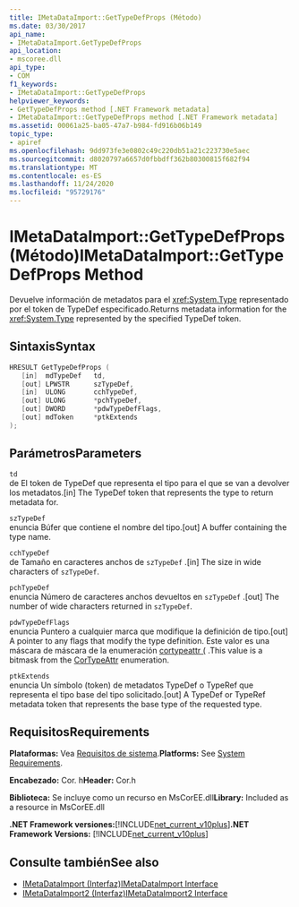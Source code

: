 ```yaml
---
title: IMetaDataImport::GetTypeDefProps (Método)
ms.date: 03/30/2017
api_name:
- IMetaDataImport.GetTypeDefProps
api_location:
- mscoree.dll
api_type:
- COM
f1_keywords:
- IMetaDataImport::GetTypeDefProps
helpviewer_keywords:
- GetTypeDefProps method [.NET Framework metadata]
- IMetaDataImport::GetTypeDefProps method [.NET Framework metadata]
ms.assetid: 00061a25-ba05-47a7-b984-fd916b06b149
topic_type:
- apiref
ms.openlocfilehash: 9dd973fe3e0802c49c220db51a21c223730e5aec
ms.sourcegitcommit: d8020797a6657d0fbbdff362b80300815f682f94
ms.translationtype: MT
ms.contentlocale: es-ES
ms.lasthandoff: 11/24/2020
ms.locfileid: "95729176"
---
```

# <a name="imetadataimportgettypedefprops-method"></a><span data-ttu-id="74e9d-102">IMetaDataImport::GetTypeDefProps (Método)</span><span class="sxs-lookup"><span data-stu-id="74e9d-102">IMetaDataImport::GetTypeDefProps Method</span></span>

<span data-ttu-id="74e9d-103">Devuelve información de metadatos para el <xref:System.Type> representado por el token de TypeDef especificado.</span><span class="sxs-lookup"><span data-stu-id="74e9d-103">Returns metadata information for the <xref:System.Type> represented by the specified TypeDef token.</span></span>  
  
## <a name="syntax"></a><span data-ttu-id="74e9d-104">Sintaxis</span><span class="sxs-lookup"><span data-stu-id="74e9d-104">Syntax</span></span>  
  
```cpp  
HRESULT GetTypeDefProps (  
   [in]  mdTypeDef   td,  
   [out] LPWSTR      szTypeDef,  
   [in]  ULONG       cchTypeDef,  
   [out] ULONG       *pchTypeDef,  
   [out] DWORD       *pdwTypeDefFlags,  
   [out] mdToken     *ptkExtends  
);  
```  
  
## <a name="parameters"></a><span data-ttu-id="74e9d-105">Parámetros</span><span class="sxs-lookup"><span data-stu-id="74e9d-105">Parameters</span></span>  

 `td`  
 <span data-ttu-id="74e9d-106">de El token de TypeDef que representa el tipo para el que se van a devolver los metadatos.</span><span class="sxs-lookup"><span data-stu-id="74e9d-106">[in] The TypeDef token that represents the type to return metadata for.</span></span>  
  
 `szTypeDef`  
 <span data-ttu-id="74e9d-107">enuncia Búfer que contiene el nombre del tipo.</span><span class="sxs-lookup"><span data-stu-id="74e9d-107">[out] A buffer containing the type name.</span></span>  
  
 `cchTypeDef`  
 <span data-ttu-id="74e9d-108">de Tamaño en caracteres anchos de `szTypeDef` .</span><span class="sxs-lookup"><span data-stu-id="74e9d-108">[in] The size in wide characters of `szTypeDef`.</span></span>  
  
 `pchTypeDef`  
 <span data-ttu-id="74e9d-109">enuncia Número de caracteres anchos devueltos en `szTypeDef` .</span><span class="sxs-lookup"><span data-stu-id="74e9d-109">[out] The number of wide characters returned in `szTypeDef`.</span></span>  
  
 `pdwTypeDefFlags`  
 <span data-ttu-id="74e9d-110">enuncia Puntero a cualquier marca que modifique la definición de tipo.</span><span class="sxs-lookup"><span data-stu-id="74e9d-110">[out] A pointer to any flags that modify the type definition.</span></span> <span data-ttu-id="74e9d-111">Este valor es una máscara de máscara de la enumeración [cortypeattr (](cortypeattr-enumeration.md) .</span><span class="sxs-lookup"><span data-stu-id="74e9d-111">This value is a bitmask from the [CorTypeAttr](cortypeattr-enumeration.md) enumeration.</span></span>  
  
 `ptkExtends`  
 <span data-ttu-id="74e9d-112">enuncia Un símbolo (token) de metadatos TypeDef o TypeRef que representa el tipo base del tipo solicitado.</span><span class="sxs-lookup"><span data-stu-id="74e9d-112">[out] A TypeDef or TypeRef metadata token that represents the base type of the requested type.</span></span>  
  
## <a name="requirements"></a><span data-ttu-id="74e9d-113">Requisitos</span><span class="sxs-lookup"><span data-stu-id="74e9d-113">Requirements</span></span>  

 <span data-ttu-id="74e9d-114">**Plataformas:** Vea [Requisitos de sistema](../../get-started/system-requirements.md).</span><span class="sxs-lookup"><span data-stu-id="74e9d-114">**Platforms:** See [System Requirements](../../get-started/system-requirements.md).</span></span>  
  
 <span data-ttu-id="74e9d-115">**Encabezado:** Cor. h</span><span class="sxs-lookup"><span data-stu-id="74e9d-115">**Header:** Cor.h</span></span>  
  
 <span data-ttu-id="74e9d-116">**Biblioteca:** Se incluye como un recurso en MsCorEE.dll</span><span class="sxs-lookup"><span data-stu-id="74e9d-116">**Library:** Included as a resource in MsCorEE.dll</span></span>  
  
 <span data-ttu-id="74e9d-117">**.NET Framework versiones:**[!INCLUDE[net_current_v10plus](../../../../includes/net-current-v10plus-md.md)]</span><span class="sxs-lookup"><span data-stu-id="74e9d-117">**.NET Framework Versions:** [!INCLUDE[net_current_v10plus](../../../../includes/net-current-v10plus-md.md)]</span></span>  
  
## <a name="see-also"></a><span data-ttu-id="74e9d-118">Consulte también</span><span class="sxs-lookup"><span data-stu-id="74e9d-118">See also</span></span>

- [<span data-ttu-id="74e9d-119">IMetaDataImport (Interfaz)</span><span class="sxs-lookup"><span data-stu-id="74e9d-119">IMetaDataImport Interface</span></span>](imetadataimport-interface.md)
- [<span data-ttu-id="74e9d-120">IMetaDataImport2 (Interfaz)</span><span class="sxs-lookup"><span data-stu-id="74e9d-120">IMetaDataImport2 Interface</span></span>](imetadataimport2-interface.md)
